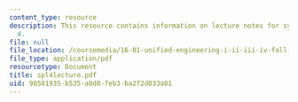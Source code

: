 ```yaml
---
content_type: resource
description: This resource contains information on lecture notes for systems problem
  4.
file: null
file_location: /coursemedia/16-01-unified-engineering-i-ii-iii-iv-fall-2005-spring-2006/98581935b535a8d8feb3ba2f2d033a01_spl4lecture.pdf
file_type: application/pdf
resourcetype: Document
title: spl4lecture.pdf
uid: 98581935-b535-a8d8-feb3-ba2f2d033a01
---
```

